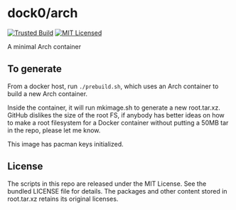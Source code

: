 dock0/arch
=======

[![Trusted Build](http://img.shields.io/badge/trusted-build-green.svg)](https://registry.hub.docker.com/u/dock0/arch/)
[![MIT Licensed](http://img.shields.io/badge/license-MIT-green.svg)](https://tldrlegal.com/license/mit-license)

A minimal Arch container

## To generate

From a docker host, run `./prebuild.sh`, which uses an Arch container to build a new Arch container.

Inside the container, it will run mkimage.sh to generate a new root.tar.xz. GitHub dislikes the size of the root FS, if anybody has better ideas on how to make a root filesystem for a Docker container without putting a 50MB tar in the repo, please let me know.

This image has pacman keys initialized.

## License

The scripts in this repo are released under the MIT License. See the bundled LICENSE file for details. The packages and other content stored in root.tar.xz retains its original licenses.

